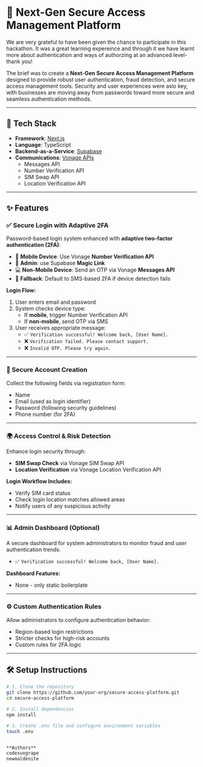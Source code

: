 # 🔐 Next-Gen Secure Access Management Platform

We are very grateful to have been given the chance to participate in this hackathon. It was a great learning expereince and through it we have learnt more about authentication and ways of authorzing at an advanced level- thank you!

The brief was to create a **Next-Gen Secure Access Management Platform** designed to provide robust user authentication, fraud detection, and secure access management tools. Security and user experiences were aslo key, with businesses are moving away from passwords toward more secure and seamless authentication methods. 

---

## 🚀 Tech Stack

- **Framework**: [Next.js](https://nextjs.org/)
- **Language**: TypeScript
- **Backend-as-a-Service**: [Supabase](https://supabase.com/)
- **Communications**: [Vonage APIs](https://developer.vonage.com/)  
  - Messages API  
  - Number Verification API  
  - SIM Swap API  
  - Location Verification API

---

## ✨ Features

### ✅ Secure Login with Adaptive 2FA

Password-based login system enhanced with **adaptive two-factor authentication (2FA)**:

- 📱 **Mobile Device**: Use Vonage **Number Verification API**
- 👤 **Admin**: use Supabase **Magic Link** 
- 💻 **Non-Mobile Device**: Send an OTP via Vonage **Messages API**
- 🔄 **Fallback**: Default to SMS-based 2FA if device detection fails

**Login Flow:**

1. User enters email and password
2. System checks device type:
   - If **mobile**, trigger Number Verification API
   - If **non-mobile**, send OTP via SMS
3. User receives appropriate message:
   - ✅ `Verification successful! Welcome back, [User Name].`
   - ❌ `Verification failed. Please contact support.`
   - ❌ `Invalid OTP. Please try again.`

---

### 👤 Secure Account Creation

Collect the following fields via registration form:

- Name
- Email (used as login identifier)
- Password (following security guidelines)
- Phone number (for 2FA)

---

### 🌍 Access Control & Risk Detection

Enhance login security through:

- **SIM Swap Check** via Vonage SIM Swap API
- **Location Verification** via Vonage Location Verification API

**Login Workflow Includes:**

- Verify SIM card status
- Check login location matches allowed areas
- Notify users of any suspicious activity

---

### 📊 Admin Dashboard (Optional)

A secure dashboard for system administrators to monitor fraud and user authentication trends.
- ✅ `Verification successful! Welcome back, [User Name].`

**Dashboard Features:**
- None - only static boilerplate
  
---


### ⚙️ Custom Authentication Rules

Allow administrators to configure authentication behavior:

- Region-based login restrictions
- Stricter checks for high-risk accounts
- Custom rules for 2FA logic

---

## 🛠️ Setup Instructions

```bash
# 1. Clone the repository
git clone https://github.com/your-org/secure-access-platform.git
cd secure-access-platform

# 2. Install dependencies
npm install

# 3. Create .env file and configure environment variables
touch .env


**Authors**
codesungrape
newmaldenite

